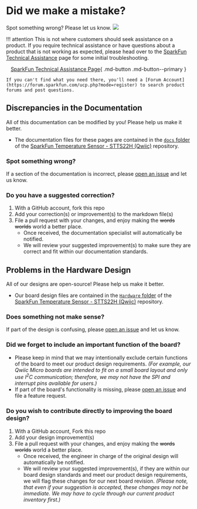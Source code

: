 # Did we make a mistake?

Spot something wrong? Please let us know. <a href="https://github.com/sparkfun/SparkFun_Temperature_Sensor-STTS22H/issues" alt="Issues"><img src="https://img.shields.io/github/issues/sparkfun/SparkFun_u-blox_MAX-M10S.svg" /></a>

!!! attention
    This is not where customers should seek assistance on a product. If you require technical assistance or have questions about a product that is not working as expected, please head over to the [SparkFun Technical Assistance](https://www.sparkfun.com/technical_assistance) page for some initial troubleshooting.
    <center>
    [SparkFun Technical Assistance Page](https://www.sparkfun.com/technical_assistance){ .md-button .md-button--primary }
    </center>
    
    If you can't find what you need there, you'll need a [Forum Account](https://forum.sparkfun.com/ucp.php?mode=register) to search product forums and post questions.

## Discrepancies in the Documentation

All of this documentation can be modified by you! Please help us make it better.

* The documentation files for these pages are contained in the [`docs` folder](https://github.com/sparkfun/SparkFun_Temperature_Sensor-STTS22H/tree/main/docs) of the [SparkFun Temperature Sensor - STTS22H (Qwiic)](https://github.com/sparkfun/SparkFun_Temperature_Sensor-STTS22H) repository.

### Spot something wrong?
If a section of the documentation is incorrect, please [open an issue](https://github.com/sparkfun/SparkFun_Temperature_Sensor-STTS22H/issues) and let us know.

### Do you have a suggested correction?
1. With a GitHub account, fork this repo
2. Add your correction(s) or improvement(s) to the markdown file(s)
3. File a pull request with your changes, and enjoy making the ~~words~~ ~~worlds~~ world a better place.
    * Once received, the documentation specialist will automatically be notified.
    * We will review your suggested improvement(s) to make sure they are correct and fit within our documentation standards.

## Problems in the Hardware Design

All of our designs are open-source! Please help us make it better.

* Our board design files are contained in the [`Hardware` folder](https://github.com/sparkfun/SparkFun_Temperature_Sensor-STTS22H/tree/main/Hardware) of the [SparkFun Temperature Sensor - STTS22H (Qwiic)](https://github.com/sparkfun/SparkFun_Temperature_Sensor-STTS22H) repository. 

### Does something not make sense?
If part of the design is confusing, please [open an issue](https://github.com/sparkfun/SparkFun_USB-C_Host_Shield/issues) and let us know.

### Did we forget to include an important function of the board?
* Please keep in mind that we may intentionally exclude certain functions of the board to meet our product design requirements. *(For example, our Qwiic Micro boards are intended to fit on a small board layout and only use I<sup>2</sup>C communication; therefore, we may not have the SPI and interrupt pins available for users.)*
* If part of the board's functionality is missing, please [open an issue](https://github.com/sparkfun/SparkFun_Temperature_Sensor-STTS22H/issues) and file a feature request.

### Do you wish to contribute directly to improving the board design?
1. With a GitHub account, Fork this repo
2. Add your design improvement(s)
3. File a pull request with your changes, and enjoy making the ~~words~~ ~~worlds~~ world a better place.
    * Once received, the engineer in charge of the original design will automatically be notified.
    * We will review your suggested improvement(s), if they are within our board design standards and meet our product design requirements, we will flag these changes for our next board revision. *(Please note, that even if your suggestion is accepted, these changes may not be immediate. We may have to cycle through our current product inventory first.)*
